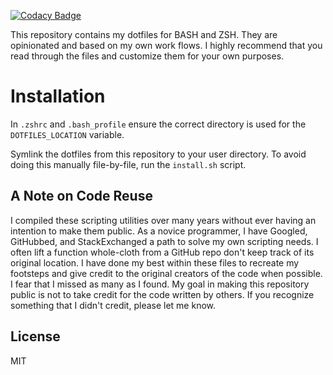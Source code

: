 [![Codacy Badge](https://app.codacy.com/project/badge/Grade/96fb62a631014ebbacb9a19193012741)](https://www.codacy.com/gh/natelandau/dotfiles/dashboard?utm_source=github.com&amp;utm_medium=referral&amp;utm_content=natelandau/dotfiles&amp;utm_campaign=Badge_Grade)

This repository contains my dotfiles for BASH and ZSH.  They are opinionated and based on my own work flows. I highly recommend that you read through the files and customize them for your own purposes.

# Installation
In `.zshrc` and `.bash_profile` ensure the correct directory is used for the `DOTFILES_LOCATION` variable.

Symlink the dotfiles from this repository to your user directory. To avoid doing this manually file-by-file, run the `install.sh` script.

## A Note on Code Reuse
I compiled these scripting utilities over many years without ever having an intention to make them public.  As a novice programmer, I have Googled, GitHubbed, and StackExchanged a path to solve my own scripting needs. I often lift a function whole-cloth from a GitHub repo don't keep track of its original location. I have done my best within these files to recreate my footsteps and give credit to the original creators of the code when possible. I fear that I missed as many as I found. My goal in making this repository public is not to take credit for the code written by others. If you recognize something that I didn't credit, please let me know.

## License
MIT
